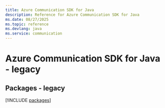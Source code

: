 ```yaml
---
title: Azure Communication SDK for Java
description: Reference for Azure Communication SDK for Java
ms.date: 08/27/2025
ms.topic: reference
ms.devlang: java
ms.service: communication
---
```

# Azure Communication SDK for Java - legacy
## Packages - legacy
[!INCLUDE [packages](communication-index.md)]